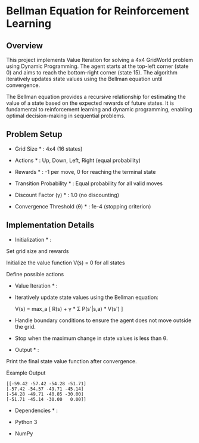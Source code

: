 # Bellman Equation for Reinforcement Learning

## Overview

This project implements Value Iteration for solving a 4x4 GridWorld problem using Dynamic Programming. The agent starts at the top-left corner (state 0) and aims to reach the bottom-right corner (state 15). The algorithm iteratively updates state values using the Bellman equation until convergence.

The Bellman equation provides a recursive relationship for estimating the value of a state based on the expected rewards of future states. It is fundamental to reinforcement learning and dynamic programming, enabling optimal decision-making in sequential problems.

## Problem Setup

* Grid Size * : 4x4 (16 states)

* Actions * : Up, Down, Left, Right (equal probability)

* Rewards * : -1 per move, 0 for reaching the terminal state

* Transition Probability * : Equal probability for all valid moves

* Discount Factor (γ) * : 1.0 (no discounting)

* Convergence Threshold (θ) * : 1e-4 (stopping criterion)

## Implementation Details

* Initialization * :

Set grid size and rewards

Initialize the value function V(s) = 0 for all states

Define possible actions

* Value Iteration * :

- Iteratively update state values using the Bellman equation:
  
    V(s) = max_a [ R(s) + γ * Σ P(s'|s,a) * V(s') ]

- Handle boundary conditions to ensure the agent does not move outside the grid.

- Stop when the maximum change in state values is less than θ.

* Output * :

Print the final state value function after convergence.

Example Output


    [[-59.42 -57.42 -54.28 -51.71]
    [-57.42 -54.57 -49.71 -45.14]
    [-54.28 -49.71 -40.85 -30.00]
    [-51.71 -45.14 -30.00   0.00]]


* Dependencies * :

- Python 3

- NumPy